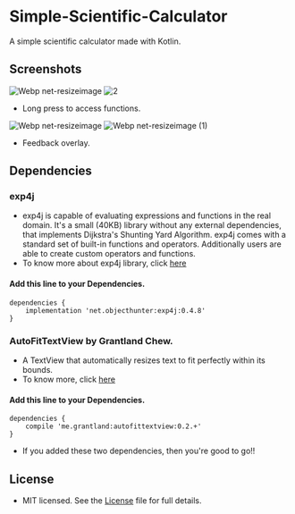 # Simple-Scientific-Calculator
A simple scientific calculator made with Kotlin.

## Screenshots
![Webp net-resizeimage](https://user-images.githubusercontent.com/67178624/86538680-03f7a080-bf15-11ea-9fcf-da00fa933539.jpg) 
![2](https://user-images.githubusercontent.com/67178624/86538715-4caf5980-bf15-11ea-9aeb-e341dc848db8.jpg)

* Long press to access functions.

![Webp net-resizeimage](https://user-images.githubusercontent.com/67178624/86538765-a748b580-bf15-11ea-9ea5-f1251fb42025.jpg)
![Webp net-resizeimage (1)](https://user-images.githubusercontent.com/67178624/86538783-c47d8400-bf15-11ea-9821-28ac1bc2aa3c.jpg)

* Feedback overlay.

## Dependencies
### exp4j
* exp4j is capable of evaluating expressions and functions in the real domain. It's a small (40KB) library without any external dependencies, that implements Dijkstra's Shunting Yard Algorithm. exp4j comes with a standard set of built-in functions and operators. Additionally users are able to create custom operators and functions.
* To know more about exp4j library, click [here](https://www.objecthunter.net/exp4j/#Introduction)

#### Add this line to your Dependencies.
```
dependencies {
    implementation 'net.objecthunter:exp4j:0.4.8'
}
```
### AutoFitTextView by Grantland Chew.
* A TextView that automatically resizes text to fit perfectly within its bounds.
* To know more, click [here](https://github.com/grantland/android-autofittextview)

#### Add this line to your Dependencies.
```
dependencies {
    compile 'me.grantland:autofittextview:0.2.+'
}
```
* If you added these two dependencies, then you're good to go!!

## License
* MIT licensed. See the [License](LICENSE) file for full details. 
